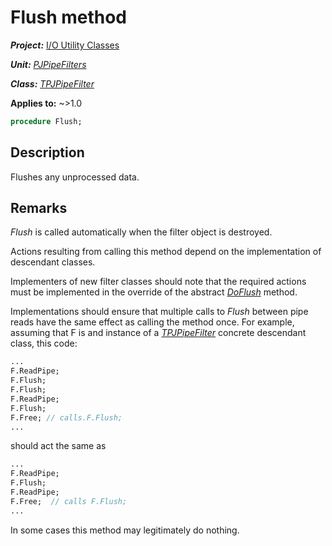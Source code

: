 # Flush method

***Project:*** [I/O Utility Classes](../API.md)

***Unit:*** [_PJPipeFilters_](./PJPipeFilters.md)

***Class:*** [_TPJPipeFilter_](./TPJPipeFilter.md)

**Applies to:** ~>1.0

```pascal
procedure Flush;
```

## Description

Flushes any unprocessed data.

## Remarks

_Flush_ is called automatically when the filter object is destroyed.

Actions resulting from calling this method depend on the implementation of descendant classes.

Implementers of new filter classes should note that the required actions must be implemented in the override of the abstract [_DoFlush_](./TPJPipeFilter-DoFlush.md) method.

Implementations should ensure that multiple calls to _Flush_ between pipe reads have the same effect as calling the method once. For example, assuming that F is and instance of a [_TPJPipeFilter_](./TPJPipeFilter.md) concrete descendant class, this code:

```pascal
...
F.ReadPipe;
F.Flush;
F.Flush;
F.ReadPipe;
F.Flush;
F.Free; // calls.F.Flush;
...
```

should act the same as

```pascal
...
F.ReadPipe;
F.Flush;
F.ReadPipe;
F.Free;  // calls F.Flush;
...
```

In some cases this method may legitimately do nothing.
